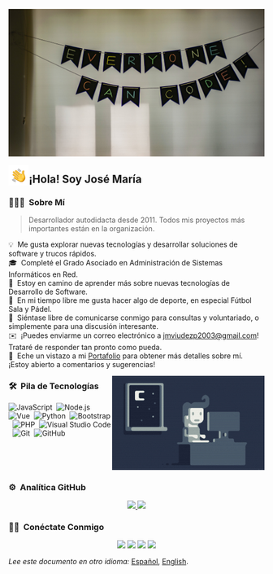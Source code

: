 <!--
**JMViiUDEZz/JMViiUDEZz** is a ✨ _special_ ✨ repository because its `README.md` (this file) appears on your GitHub profile.

Here are some ideas to get you started:

- 🔭 I’m currently working on ...
- 🌱 I’m currently learning ...
- 👯 I’m looking to collaborate on ...
- 🤔 I’m looking for help with ...
- 💬 Ask me about ...
- 📫 How to reach me: ...
- 😄 Pronouns: ...
- ⚡ Fun fact: ...

For example:

- 🔭 I’m currently working on web devepment & Unity assets making.
- 🌱 I’m currently learning web technology, code patterns, better and more productive software development, avant-garde technologies...
- 👯 I’m looking to collaborate on open source projects I use as a dependency.
- 🤔 I’m looking for help with my Unity projects.
- 💬 Feel free to reach out to me for consulting and volunteering, or just for some interesting discussion.
- ✉️ You can shoot me an email at jmviudezp2003@gmail.com! I'll try to respond as soon as I can.
-->

![JMViiUDEZz MyBanner](https://raw.githubusercontent.com/JMViiUDEZz/JMViiUDEZz/main/assets/MyBanner.jpg)

<img alt="Night Coding" src="./assets/HandWave.gif" width='40' align="left"/><h2>¡Hola! Soy José María</h2>

### 👨🏻‍💻 &nbsp;Sobre Mí

> Desarrollador autodidacta desde 2011. Todos mis proyectos más importantes están en la organización.

💡 &nbsp;Me gusta explorar nuevas tecnologías y desarrollar soluciones de software y trucos rápidos.\
🎓 &nbsp;Completé el Grado Asociado en Administración de Sistemas Informáticos en Red.\
🌱 &nbsp;Estoy en camino de aprender más sobre nuevas tecnologías de Desarrollo de Software.\
💪 &nbsp;En mi tiempo libre me gusta hacer algo de deporte, en especial Fútbol Sala y Pádel.\
💬 &nbsp;Siéntase libre de comunicarse conmigo para consultas y voluntariado, o simplemente para una discusión interesante.\
✉️ &nbsp;¡Puedes enviarme un correo electrónico a jmviudezp2003@gmail.com! Trataré de responder tan pronto como pueda.\
📄 &nbsp;Eche un vistazo a mi [Portafolio](https://www.viudezstudio.com) para obtener más detalles sobre mí. ¡Estoy abierto a comentarios y sugerencias!

<img alt="Night Coding" src="https://raw.githubusercontent.com/JMViiUDEZz/JMViiUDEZz/main/assets/NightCoding.gif" align="right"/>
<!-- <img src="https://thumbs.gfycat.com/AlarmingVigorousGoldenmantledgroundsquirrel-size_restricted.gif" align="right" width='340' /> -->

### 🛠 &nbsp;Pila de Tecnologías
<!-- ### ⚙ Technologies I use -->

![JavaScript](https://img.shields.io/badge/-JavaScript-05122A?style=flat&logo=javascript)&nbsp;
![Node.js](https://img.shields.io/badge/-Node.js-05122A?style=flat&logo=node.js)&nbsp;
![Vue](https://img.shields.io/badge/-Vue-05122A?style=flat&logo=vue.js)&nbsp;
![Python](https://img.shields.io/badge/-Python-05122A?style=flat&logo=python)&nbsp;
![Bootstrap](https://img.shields.io/badge/-Bootstrap-05122A?style=flat&logo=bootstrap&logoColor=563D7C)&nbsp;
![PHP](https://img.shields.io/badge/-PHP-05122A?style=flat&logo=php)&nbsp;
![Visual Studio Code](https://img.shields.io/badge/-Visual%20Studio%20Code-05122A?style=flat&logo=visual-studio-code&logoColor=007ACC)&nbsp;
![Git](https://img.shields.io/badge/-Git-05122A?style=flat&logo=git)&nbsp;
![GitHub](https://img.shields.io/badge/-GitHub-05122A?style=flat&logo=github)&nbsp;
<!-- ![Django](https://img.shields.io/badge/-Django-05122A?style=flat&logo=django&logoColor=092E20)&nbsp; -->
<!-- ![Java](https://img.shields.io/badge/-Java-05122A?style=flat&logo=Java&logoColor=FFA518)&nbsp;  -->
<!-- ![C](https://img.shields.io/badge/-C-05122A?style=flat&logo=C&logoColor=A8B9CC)&nbsp; -->
<!-- ![C++](https://img.shields.io/badge/-C++-05122A?style=flat&logo=C%2B%2B&logoColor=00599C)&nbsp; -->
<!-- ![Markdown](https://img.shields.io/badge/-Markdown-05122A?style=flat&logo=markdown)&nbsp; -->
<!-- ![Illustrator](https://img.shields.io/badge/-Illustrator-05122A?style=flat&logo=adobe-illustrator)&nbsp; -->
<!-- ![Photoshop](https://img.shields.io/badge/-Photoshop-05122A?style=flat&logo=adobe-photoshop)&nbsp; -->
<!-- ![Unity3D](https://img.shields.io/badge/-Unity3D-05122A?style=flat&logo=unity)&nbsp; -->
<!-- ![Flutter](https://img.shields.io/badge/-Flutter-05122A?style=flat&logo=flutter)&nbsp; -->
<!-- ![Dart](https://img.shields.io/badge/-Dart-05122A?style=flat&logo=dart)&nbsp; -->
<!-- ![Laravel](https://img.shields.io/badge/-Laravel-05122A?style=flat&logo=laravel)&nbsp; -->
<!-- ![R (Statistics)](https://img.shields.io/badge/-R-05122A?style=flat&logo=R&logoColor=276DC3)&nbsp; -->
<!-- ![RStudio](https://img.shields.io/badge/-RStudio-05122A?style=flat&logo=rstudio)&nbsp; -->
<!-- ![Flask](https://img.shields.io/badge/-Flask-05122A?style=flat&logo=flask)&nbsp; -->
<!-- ![Eclipse](https://img.shields.io/badge/-Eclipse-05122A?style=flat&logo=eclipse-ide&logoColor=2C2255)\ -->
<!-- ![InDesign](https://img.shields.io/badge/-InDesign-05122A?style=flat&logo=adobe-indesign) -->

<br>
<br>
<br>

### ⚙️ &nbsp;Analítica GitHub
<!-- ### 🔢 Github Statistics -->

<p align="center">
<a href="https://github.com/JMViiUDEZz">
  <img height="180em" src="https://github-readme-stats-eight-theta.vercel.app/api?username=JMViiUDEZz&show_icons=true&theme=algolia&include_all_commits=true&count_private=true"/>
  <img height="180em" src="https://github-readme-stats-eight-theta.vercel.app/api/top-langs/?username=JMViiUDEZz&layout=compact&langs_count=8&theme=algolia"/>
</a>
</p>

### 🤝🏻 &nbsp;Conéctate Conmigo

<p align="center">
<a href="https://www.viudezstudio.com"><img src="https://img.shields.io/badge/-viudezstudio.com-3423A6?style=flat&logo=Google-Chrome&logoColor=white"/></a>
<a href="https://www.linkedin.com/in/josé-maría-viúdez-parra-58b432228/"><img src="https://img.shields.io/badge/-José%20María-0077B5?style=flat&logo=Linkedin&logoColor=white"/></a>
<a href="mailto:jmviudezp2003@gmail.com"><img src="https://img.shields.io/badge/-jmviudezp2003@gmail.com-D14836?style=flat&logo=Gmail&logoColor=white"/></a>
<a href="https://www.instagram.com/jmviiudezz_03"><img src="https://img.shields.io/badge/-@jmviiudezz_03-E4405F?style=flat&logo=Instagram&logoColor=white"/></a>
</p>

*Lee este documento en otro idioma:* [Español](https://github.com/JMViiUDEZz/JMViiUDEZz/blob/main/README.es.md), [English](https://github.com/JMViiUDEZz/JMViiUDEZz/blob/main/README.md).